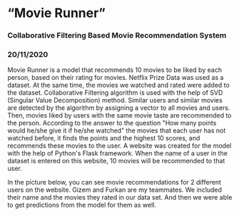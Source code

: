 # “Movie Runner”


### Collaborative Filtering Based Movie Recommendation System

### 20/11/2020



Movie Runner is a model that recommends 10 movies to be liked by each person, based on their rating for movies. Netflix Prize Data was used as a dataset. At the same time, the movies we watched and rated were added to the dataset. Collaborative Filtering algorithm is used with the help of SVD (Singular Value Decomposition) method. Similar users and similar movies are detected by the algorithm by assigning a vector to all movies and users. Then, movies liked by users with the same movie taste are recommended to the person. According to the answer to the question "How many points would he/she give it if he/she watched" the movies that each user has not watched before, it finds the points and the highest 10 scores, and recommends these movies to the user. A website was created for the model with the help of Python's Flask framework. When the name of a user in the dataset is entered on this website, 10 movies will be recommended to that user.

In the picture below, you can see movie recommendations for 2 different users on the website. Gizem and Furkan are my teammates. We included their name and the movies they rated in our data set. And then we were able to get predictions from the model for them as well.



